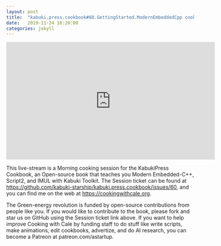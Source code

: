 ```yaml
---
layout: post
title:  "kabuki.press.cookbook#60.GettingStarted.ModernEmbeddedCpp cooking session."
date:   2019-11-24 16:20:00
categories: jekyll
---
```


<iframe width="560" height="315" src="https://www.youtube.com/embed/ewKasFIrXNY" frameborder="0" allow="accelerometer; autoplay; encrypted-media; gyroscope; picture-in-picture" allowfullscreen></iframe>

This live-stream is a Morning cooking session for the KabukiPress Cookbook, an Open-source book that teaches you Modern Embedded-C++, Script2, and IMUL with Kabuki Toolkit. The Session ticket can be found at https://github.com/kabuki-starship/kabuki.press.cookbook/issues/60, and you can find me on the web at https://cookingwithcale.org.

The Green-energy revolution is funded by open-source contributions from people like you.  If you would like to contribute to the book, please fork and star us on GitHub using the Session ticket link above. If you want to help improve Cooking with Cale by funding staff to do stuff like write scripts, make animations, edit cookbooks, advertize, and do AI research, you can become a Patreon at patreon.com/astartup.
